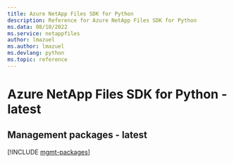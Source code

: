 ```yaml
---
title: Azure NetApp Files SDK for Python
description: Reference for Azure NetApp Files SDK for Python
ms.data: 08/10/2022
ms.service: netappfiles
author: lmazuel
ms.author: lmazuel
ms.devlang: python
ms.topic: reference
---
```

# Azure NetApp Files SDK for Python - latest

## Management packages - latest
[!INCLUDE [mgmt-packages](netapp-files-mgmt-index.md)]